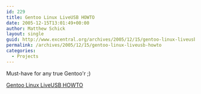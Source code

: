 ```yaml
---
id: 229
title: Gentoo Linux LiveUSB HOWTO
date: 2005-12-15T13:01:49+00:00
author: Matthew Schick
layout: single
guid: http://www.excentral.org/archives/2005/12/15/gentoo-linux-liveusb-howto/
permalink: /archives/2005/12/15/gentoo-linux-liveusb-howto
categories:
  - Projects
---
```

Must-have for any true Gentoo'r ;)

<a href="http://dev.gentoo.org/~brix/papers/LiveUSB/LiveUSB.html">Gentoo Linux LiveUSB HOWTO</a>
